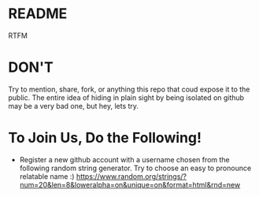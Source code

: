 # README
RTFM

DON'T
=====
Try to mention, share, fork, or anything this repo that coud expose it to the public.
The entire idea of hiding in plain sight by being isolated on github may be a very bad one, but hey, lets try.

To Join Us, Do the Following!
=============================

- Register a new github account with a username chosen from the following random string generator. Try to choose an easy to pronounce relatable name :) https://www.random.org/strings/?num=20&len=8&loweralpha=on&unique=on&format=html&rnd=new
